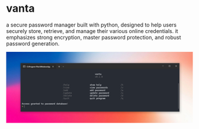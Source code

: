 # vanta

a secure password manager built with python, designed to help users securely store, retrieve, and manage their various online credentials. it emphasizes strong encryption, master password protection, and robust password generation.

![Screenshot of a Vanta](./.github/assets/screenshot-1.png)
